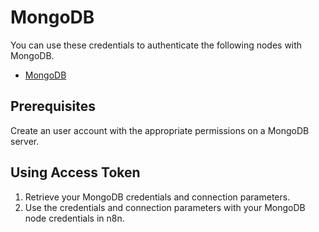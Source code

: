 # MongoDB

You can use these credentials to authenticate the following nodes with MongoDB.
- [MongoDB](/workflow/integrations/nodes/n8n-nodes-base.mongoDb/)

## Prerequisites

Create an user account with the appropriate permissions on a MongoDB server.

## Using Access Token

1. Retrieve your MongoDB credentials and connection parameters.
2. Use the credentials and connection parameters with your MongoDB node credentials in n8n.
